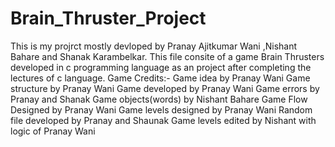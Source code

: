 # Brain_Thruster_Project
This is my projrct mostly devloped by Pranay Ajitkumar Wani ,Nishant Bahare and Shanak Karambelkar. This file consite of a game Brain Thrusters developed in c programming language as an project after completing the lectures of c language.
Game Credits:-
Game idea by Pranay Wani
Game structure by Pranay Wani
Game developed by Pranay Wani 
Game errors by Pranay and Shanak
Game objects(words) by Nishant Bahare
Game Flow Designed by Pranay Wani
Game levels designed by Pranay Wani
Random file developed by Pranay and Shaunak
Game levels edited by Nishant with logic of Pranay Wani
